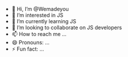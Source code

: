 - 👋 Hi, I’m @Wemadeyou
- 👀 I’m interested in JS
- 🌱 I’m currently learning JS
- 💞️ I’m looking to collaborate on JS developers
- 📫 How to reach me ...
- 😄 Pronouns: ...
- ⚡ Fun fact: ...

<!---
Wemadeyou/Wemadeyou is a ✨ special ✨ repository because its `README.md` (this file) appears on your GitHub profile.
You can click the Preview link to take a look at your changes.
--->
